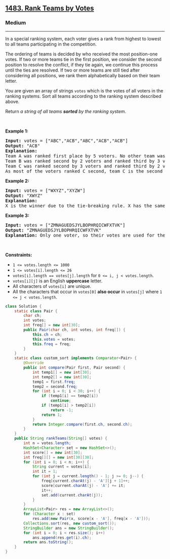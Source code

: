 <h2><a href="https://leetcode.com/problems/rank-teams-by-votes">1483. Rank Teams by Votes</a></h2><h3>Medium</h3><hr><p>In a special ranking system, each voter gives a rank from highest to lowest to all teams participating in the competition.</p>

<p>The ordering of teams is decided by who received the most position-one votes. If two or more teams tie in the first position, we consider the second position to resolve the conflict, if they tie again, we continue this process until the ties are resolved. If two or more teams are still tied after considering all positions, we rank them alphabetically based on their team letter.</p>

<p>You are given an array of strings <code>votes</code> which is the votes of all voters in the ranking systems. Sort all teams according to the ranking system described above.</p>

<p>Return <em>a string of all teams <strong>sorted</strong> by the ranking system</em>.</p>

<p>&nbsp;</p>
<p><strong class="example">Example 1:</strong></p>

<pre>
<strong>Input:</strong> votes = [&quot;ABC&quot;,&quot;ACB&quot;,&quot;ABC&quot;,&quot;ACB&quot;,&quot;ACB&quot;]
<strong>Output:</strong> &quot;ACB&quot;
<strong>Explanation:</strong> 
Team A was ranked first place by 5 voters. No other team was voted as first place, so team A is the first team.
Team B was ranked second by 2 voters and ranked third by 3 voters.
Team C was ranked second by 3 voters and ranked third by 2 voters.
As most of the voters ranked C second, team C is the second team, and team B is the third.
</pre>

<p><strong class="example">Example 2:</strong></p>

<pre>
<strong>Input:</strong> votes = [&quot;WXYZ&quot;,&quot;XYZW&quot;]
<strong>Output:</strong> &quot;XWYZ&quot;
<strong>Explanation:</strong>
X is the winner due to the tie-breaking rule. X has the same votes as W for the first position, but X has one vote in the second position, while W does not have any votes in the second position. 
</pre>

<p><strong class="example">Example 3:</strong></p>

<pre>
<strong>Input:</strong> votes = [&quot;ZMNAGUEDSJYLBOPHRQICWFXTVK&quot;]
<strong>Output:</strong> &quot;ZMNAGUEDSJYLBOPHRQICWFXTVK&quot;
<strong>Explanation:</strong> Only one voter, so their votes are used for the ranking.
</pre>

<p>&nbsp;</p>
<p><strong>Constraints:</strong></p>

<ul>
	<li><code>1 &lt;= votes.length &lt;= 1000</code></li>
	<li><code>1 &lt;= votes[i].length &lt;= 26</code></li>
	<li><code>votes[i].length == votes[j].length</code> for <code>0 &lt;= i, j &lt; votes.length</code>.</li>
	<li><code>votes[i][j]</code> is an English <strong>uppercase</strong> letter.</li>
	<li>All characters of <code>votes[i]</code> are unique.</li>
	<li>All the characters that occur in <code>votes[0]</code> <strong>also occur</strong> in <code>votes[j]</code> where <code>1 &lt;= j &lt; votes.length</code>.</li>
</ul>

```java
class Solution {
    static class Pair {
        char ch;
        int votes;
        int freq[] = new int[30];
        public Pair(char ch, int votes, int freq[]) {
            this.ch = ch;
            this.votes = votes;
            this.freq = freq;
        }
    }
    static class custom_sort implements Comparator<Pair> {
        @Override
        public int compare(Pair first, Pair second) {
            int temp1[] = new int[30];
            int temp2[] = new int[30];
            temp1 = first.freq;
            temp2 = second.freq;
            for (int i = 0; i < 30; i++) {
                if (temp1[i] == temp2[i])
                    continue;
                if (temp1[i] > temp2[i])
                    return -1;
                return 1;
            }
            return Integer.compare(first.ch, second.ch);
        }
    }
    public String rankTeams(String[] votes) {
        int n = votes.length;
        HashSet<Character> set = new HashSet<>();
        int score[] = new int[30];
        int freq[][] = new int[30][30];
        for (int i = 0; i < n; i++) {
            String current = votes[i];
            int it = 1;
            for (int j = current.length() - 1; j >= 0; j--) {
                freq[current.charAt(j) - 'A'][j + 1]++;
                score[current.charAt(j) - 'A'] += it;
                it++;
                set.add(current.charAt(j));
            }
        }
        ArrayList<Pair> res = new ArrayList<>();
        for (Character x : set)
            res.add(new Pair(x, score[x - 'A'], freq[x - 'A']));
        Collections.sort(res, new custom_sort());
        StringBuilder ans = new StringBuilder();
        for (int i = 0; i < res.size(); i++)
            ans.append(res.get(i).ch);
        return ans.toString();
    }
}
```
